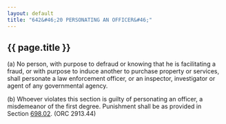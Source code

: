 ```yaml
---
layout: default 
title: "642&#46;20 PERSONATING AN OFFICER&#46;"
---
```


{{ page.title }}
----------------

​(a) No person, with purpose to defraud or knowing that he is
facilitating a fraud, or with purpose to induce another to purchase
property or services, shall personate a law enforcement officer, or an
inspector, investigator or agent of any governmental agency.

​(b) Whoever violates this section is guilty of personating an officer,
a misdemeanor of the first degree. Punishment shall be as provided in
Section [698.02](38e2f631.html). (ORC 2913.44)
